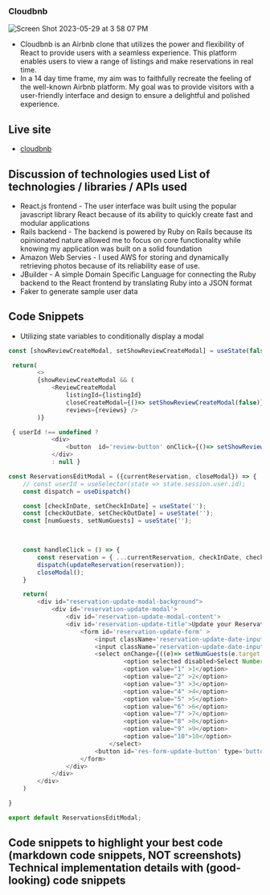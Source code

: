 ### Cloudbnb

![Screen Shot 2023-05-29 at 3 58 07 PM](https://github.com/jvaneyken/cloudbnb/assets/31025639/b5995d37-4c7f-41a9-8039-a89058a14581)


- Cloudbnb is an Airbnb clone that utilizes the power and flexibility of React to provide users with a seamless experience. This platform enables users to view a range of listings and make reservations in real time. 
- In a 14 day time frame, my aim was to faithfully recreate the feeling of the well-known Airbnb platform. My goal was to provide visitors with a user-friendly interface and design to ensure a delightful and polished experience.

## Live site 
- [cloudbnb](https://cloudbnb.onrender.com/)
## Discussion of technologies used  List of technologies / libraries / APIs used
- React.js frontend - The user interface was built using the popular javascript library React because of its ability to quickly create fast and modular applications 
 - Rails backend - The backend is powered by Ruby on Rails because its opinionated nature allowed me to focus on core functionality while knowing my application was built on a solid foundation
 - Amazon Web Servies - I used AWS for storing and dynamically retrieving photos because of its reliability ease of use. 
 - JBuilder - A simple Domain Specific Language for connecting the Ruby backend to the React frontend by translating Ruby into a JSON format
 - Faker to generate sample user data

## Code Snippets
- Utilizing state variables to conditionally display a modal
```js
const [showReviewCreateModal, setShowReviewCreateModal] = useState(false);
```
```js
 return(
        <>
        {showReviewCreateModal && (
            <ReviewCreateModal 
                listingId={listingId}
                closeCreateModal={()=> setShowReviewCreateModal(false)}
                reviews={reviews} />
        )}
```
```js
 { userId !== undefined ?  
            <div>
                <button  id='review-button' onClick={()=> setShowReviewCreateModal(prev => !prev)}>Leave a review</button>
            </div>
            : null }
```

```js
const ReservationsEditModal = ({currentReservation, closeModal}) => {
    // const userId = useSelector(state => state.session.user.id);
    const dispatch = useDispatch()

    const [checkInDate, setCheckInDate] = useState('');
    const [checkOutDate, setCheckOutDate] = useState('');
    const [numGuests, setNumGuests] = useState('');


    
    const handleClick = () => {
        const reservation = { ...currentReservation, checkInDate, checkOutDate, numGuests };
        dispatch(updateReservation(reservation));
        closeModal();
    }

    return(
        <div id="reservation-update-modal-background">
            <div id='reservation-update-modal'>
                <div id='reservation-update-modal-content'>
                <div id='reservation-update-title'>Update your Reservation!</div>
                    <form id='reservation-update-form' >
                        <input className='reservation-update-date-input' type="date" onChange={((e)=> setCheckInDate(e.target.value))} placeholder="Check in date" />
                        <input className='reservation-update-date-input' type="date" onChange={((e)=> setCheckOutDate(e.target.value))} placeholder="Check out date" />
                        <select onChange={((e)=> setNumGuests(e.target.value))} placeholder="Number of guests" id='reservation-update-select-num-guests'>
                                <option selected disabled>Select Number of guests</option>
                                <option value="1" >1</option>
                                <option value="2" >2</option>
                                <option value="3" >3</option>
                                <option value="4" >4</option>
                                <option value="5" >5</option>
                                <option value="6" >6</option>
                                <option value="7" >7</option>
                                <option value="8" >8</option>
                                <option value="9" >9</option>
                                <option value="10">10</option>
                            </select>
                        <button id='res-form-update-button' type='button' onClick={handleClick}><span>Update</span></button>
                    </form>
                </div>
            </div>
        </div>
    )

} 

export default ReservationsEditModal;
```
## Code snippets to highlight your best code (markdown code snippets, NOT screenshots)       Technical implementation details with (good-looking) code snippets
